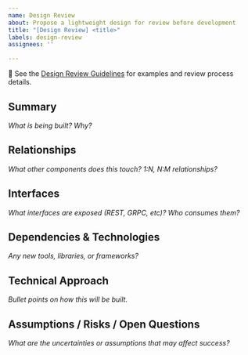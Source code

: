 ```yaml
---
name: Design Review
about: Propose a lightweight design for review before development
title: "[Design Review] <title>"
labels: design-review
assignees: ''

---
```



🔗 See the [Design Review Guidelines](https://github.com/YOUR_ORG/.github/blob/main/ISSUE_TEMPLATE/../design_review_guidelines.md) for examples and review process details.

## Summary

_What is being built? Why?_

## Relationships

_What other components does this touch? 1:N, N:M relationships?_

## Interfaces

_What interfaces are exposed (REST, GRPC, etc)? Who consumes them?_

## Dependencies & Technologies

_Any new tools, libraries, or frameworks?_

## Technical Approach

_Bullet points on how this will be built._

## Assumptions / Risks / Open Questions

_What are the uncertainties or assumptions that may affect success?_

